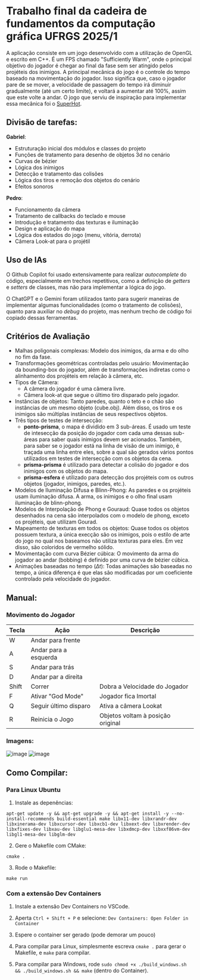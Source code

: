 # Trabalho final da cadeira de fundamentos da computação gráfica UFRGS 2025/1
A aplicação consiste em um jogo desenvolvido com a utilização de OpenGL e escrito em C++. É um FPS chamado "Sufficiently Warm", onde o principal objetivo do jogador é chegar ao final da fase sem ser atingido pelos projéteis dos inimigos. A principal mecânica do jogo é o controle do tempo baseado na movimentação do jogador. Isso significa que, caso o jogador pare de se mover, a velocidade de passagem do tempo irá diminuir gradualmente (até um certo limite), e voltará a aumentar até 100%, assim que este volte a andar. O jogo que serviu de inspiração para implementar essa mecânica foi o [SuperHot](https://superhotgame.com).    

## Divisão de tarefas:
**Gabriel**:
- Estruturação inicial dos módulos e classes do projeto
- Funções de tratamento para desenho de objetos 3d no cenário
- Curvas de bézier
- Lógica dos inimigos
- Detecção e tratamento das colisões
- Lógica dos tiros e remoção dos objetos do cenário
- Efeitos sonoros
  
**Pedro**:
- Funcionamento da câmera
- Tratamento de callbacks do teclado e mouse
- Introdução e tratamento das texturas e iluminação
- Design e aplicação do mapa
- Lógica dos estados do jogo (menu, vitória, derrota)
- Câmera Look-at para o projétil

## Uso de IAs

O Github Copilot foi usado extensivamente para realizar _autocomplete_ do código, especialmente em trechos repetitivos, como a definição de _getters_ e _setters_ de classes, mas não para implementar a lógica do jogo.

O ChatGPT e o Gemini foram utilizados tanto para sugerir maneiras de implementar algumas funcionalidades (como o tratamento de colisões), quanto para auxiliar no _debug_ do projeto, mas nenhum trecho de código foi copiado dessas ferramentas.  

## Critérios de Avaliação
- Malhas poligonais complexas: Modelo dos inimigos, da arma e do olho no fim da fase.
- Transformações geométricas controladas pelo usuário: Movimentação da bounding-box do jogador, além de transformações indiretas como o alinhamento dos projéteis em relação à câmera, etc.
- Tipos de Câmera:
  - A câmera do jogador é uma câmera livre. 
  - Câmera look-at que segue o último tiro disparado pelo jogador.
- Instâncias de objetos: Tanto paredes, quanto o teto e o chão são instâncias de um mesmo objeto (cube.obj). Além disso, os tiros e os inimigos são múltiplas instâncias de seus respectivos objetos.
- Três tipos de testes de intersecção: 
  - **ponto-prisma**, o mapa é dividido em 3 sub-áreas. É usado um teste de intesecção da posição do jogador com cada uma dessas sub-áreas para saber quais inimigos devem ser acionados. Também, para saber se o jogador está na linha de visão de um inimigo, é traçada uma linha entre eles, sobre a qual são gerados vários pontos utilizados em testes de intersecção com os objetos da cena.  
  - **prisma-prisma** é utilizado para detectar a colisão do jogador e dos inimigos com os objetos do mapa.
  - **prisma-esfera** é utilizado para detecção dos projéteis com os outros objetos (jogador, inimigos, paredes, etc.).
- Modelos de Iluminação Difusa e Blinn-Phong: As paredes e os projéteis usam iluminação difusa. A arma, os inimigos e o olho final usam iluminação de blinn-phong.
- Modelos de Interpolação de Phong e Gouraud: Quase todos os objetos desenhados na cena são interpolados com o modelo de phong, exceto os projéteis, que utilizam Gourad.
- Mapeamento de texturas em todos os objetos: Quase todos os objetos possuem textura, a única execção são os inimigos, pois o estilo de arte do jogo no qual nos baseamos não utiliza texturas para eles. Em vez disso, são coloridos de vermelho sólido.
- Movimentação com curva Bézier cúbica: O movimento da arma do jogador ao andar (bobbing) é definido por uma curva de bézier cúbica.
- Animações baseadas no tempo ($\Delta t$): Todas animações são baseadas no tempo, a única diferença é que elas são modificadas por um coeficiente controlado pela velocidade do jogador.

## Manual:

### Movimento do Jogador

| Tecla | Ação | Descrição |
| -------- | ------- | ------- |
| W | Andar para frente | |
| A | Andar para a esquerda | |
| S | Andar para trás | |
| D | Andar par a direita | |
|Shift| Correr| Dobra a Velocidade do Jogador|
| F | Ativar "God Mode" | Jogador fica Imortal
| Q | Seguir último disparo | Ativa a câmera Lookat
| R | Reinicia o Jogo | Objetos voltam à posição original

### Imagens:
![image](https://github.com/user-attachments/assets/c7af83aa-c447-4465-9ed8-ddba5fdd01ca)
![image](https://github.com/user-attachments/assets/900ca8a2-b375-4e24-8e7f-4b87411c6506)


## Como Compilar:

### Para Linux Ubuntu

1. Instale as depenências:

```
apt-get update -y && apt-get upgrade -y && apt-get install -y --no-install-recommends build-essential make libx11-dev libxrandr-dev libxinerama-dev libxcursor-dev libxcb1-dev libxext-dev libxrender-dev libxfixes-dev libxau-dev libglu1-mesa-dev libxdmcp-dev libxxf86vm-dev  libgl1-mesa-dev libglm-dev
```

2. Gere o Makefile com CMake:

`cmake .`

3. Rode o Makefile:
  
`make run`

### Com a extensão Dev Containers

1. Instale a extensão Dev Containers no VSCode.
2. Aperta `Ctrl + Shift + P` e selecione: `Dev Containers: Open Folder in Container`
3. Espere o container ser gerado (pode demorar um pouco)

4. Para compilar para Linux, simplesmente escreva `cmake .` para gerar o Makefile, e `make` para compilar.
  
5. Para compilar para Windows, rode `sudo chmod +x ./build_windows.sh && ./build_windows.sh && make` (dentro do Container).
